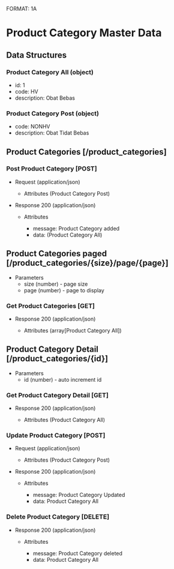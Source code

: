 FORMAT: 1A

# Product Category Master Data

## Data Structures

### Product Category All (object)
+ id: 1
+ code: HV
+ description: Obat Bebas

### Product Category Post (object)
+ code: NONHV
+ description: Obat Tidat Bebas

## Product Categories [/product_categories]

### Post Product Category [POST]

+ Request (application/json)

    + Attributes (Product Category Post)

+ Response 200 (application/json)

    + Attributes

        + message: Product Category added
        + data: (Product Category All)

## Product Categories paged [/product_categories/{size}/page/{page}]

+ Parameters
    + size (number) - page size
    + page (number) - page to display

### Get Product Categories [GET]

+ Response 200 (application/json)

    + Attributes (array[Product Category All])

## Product Category Detail [/product_categories/{id}]

+ Parameters
    + id (number) - auto increment id

### Get Product Category Detail [GET]

+ Response 200 (application/json)

    + Attributes (Product Category All)

### Update Product Category [POST]

+ Request (application/json)

    + Attributes (Product Category Post)

+ Response 200 (application/json)

    + Attributes

        + message: Product Category Updated
        + data: Product Category All

### Delete Product Category [DELETE]

+ Response 200 (application/json)

    + Attributes

        + message: Product Category deleted
        + data: Product Category All
